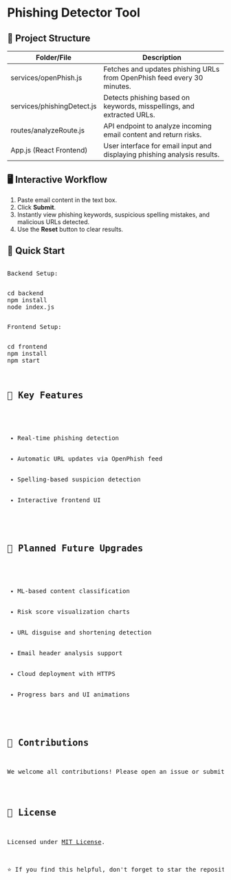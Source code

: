 
<h1 class="text-2xl font-semibold mt-8 mb-4">Phishing Detector Tool</h1>
<h2 class="text-2xl font-semibold mt-8 mb-4">📂 Project Structure</h2>
<table class="table-auto w-full mb-6">
  <thead>
    <tr>
      <th class="px-4 py-2 border">Folder/File</th>
      <th class="px-4 py-2 border">Description</th>
    </tr>
  </thead>
  <tbody>
    <tr><td class="border px-4 py-2">services/openPhish.js</td><td class="border px-4 py-2">Fetches and updates phishing URLs from OpenPhish feed every 30 minutes.</td></tr>
    <tr><td class="border px-4 py-2">services/phishingDetect.js</td><td class="border px-4 py-2">Detects phishing based on keywords, misspellings, and extracted URLs.</td></tr>
    <tr><td class="border px-4 py-2">routes/analyzeRoute.js</td><td class="border px-4 py-2">API endpoint to analyze incoming email content and return risks.</td></tr>
    <tr><td class="border px-4 py-2">App.js (React Frontend)</td><td class="border px-4 py-2">User interface for email input and displaying phishing analysis results.</td></tr>
  </tbody>
</table>

<h2 class="text-2xl font-semibold mt-8 mb-4">🖥️ Interactive Workflow</h2>
<ol class="list-decimal pl-6 mb-6">
  <li>Paste email content in the text box.</li>
  <li>Click <strong>Submit</strong>.</li>
  <li>Instantly view phishing keywords, suspicious spelling mistakes, and malicious URLs detected.</li>
  <li>Use the <strong>Reset</strong> button to clear results.</li>
</ol>

<h2 class="text-2xl font-semibold mt-8 mb-4">🚀 Quick Start</h2>



<pre class="bg-gray-200">
<p class="font-semibold">Backend Setup:</p>
cd backend
npm install
node index.js

<p class="font-semibold">Frontend Setup:</p>
cd frontend
npm install
npm start


<h2 class="text-2xl font-semibold mt-8">🎯 Key Features</h2>
<ul class="list-disc pl-6 mb-2">
  <li>Real-time phishing detection</li>
  <li>Automatic URL updates via OpenPhish feed</li>
  <li>Spelling-based suspicion detection</li>
  <li>Interactive frontend UI</li>
</ul>

<h2 class="text-2xl font-semibold mt-8 mb-4">🌟 Planned Future Upgrades</h2>
<ul class="list-disc pl-6 mb-6">
  <li>ML-based content classification</li>
  <li>Risk score visualization charts</li>
  <li>URL disguise and shortening detection</li>
  <li>Email header analysis support</li>
  <li>Cloud deployment with HTTPS</li>
  <li>Progress bars and UI animations</li>
</ul>

<h2 class="text-2xl font-semibold mt-8 mb-4">🤝 Contributions</h2>
<p class="mb-6">We welcome all contributions! Please open an issue or submit a pull request.</p>

<h2 class="text-2xl font-semibold mt-8 mb-4">📜 License</h2>
<p>Licensed under <a href="LICENSE" class="text-blue-600 underline">MIT License</a>.</p>

<div class="mt-10 text-center text-xl font-semibold">⭐ If you find this helpful, don't forget to star the repository!</div>
